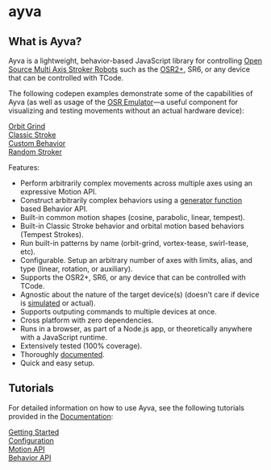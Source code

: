 # ayva
## What is Ayva?
Ayva is a lightweight, behavior-based JavaScript library for controlling <a href="https://www.patreon.com/tempestvr" target="_blank">Open Source Multi Axis Stroker Robots</a> such as the <a href="https://www.thingiverse.com/thing:4843410" target="_blank">OSR2+</a>, SR6, or any device that can be controlled with TCode.

The following codepen examples demonstrate some of the capabilities of Ayva (as well as usage of the <a href="https://github.com/ayvajs/osr-emu" target="_blank">OSR Emulator</a>—a useful component for visualizing and testing movements without an actual hardware device):

<a href="https://ayvajs.github.io/ayvajs-docs/orbit-grind-example.html" target="_blank">Orbit Grind</a>  
<a href="https://ayvajs.github.io/ayvajs-docs/classic-stroke-example.html" target="_blank">Classic Stroke</a>  
<a href="https://ayvajs.github.io/ayvajs-docs/custom-behavior-example.html" target="_blank">Custom Behavior</a>  
<a href="https://ayvajs.github.io/ayvajs-docs/random-stroker-example.html" target="_blank">Random Stroker</a>     

Features:
- Perform arbitrarily complex movements across multiple axes using an expressive Motion API.
- Construct arbitrarily complex behaviors using a <a href="https://developer.mozilla.org/en-US/docs/Web/JavaScript/Reference/Statements/function*" target="_blank">generator function</a> based Behavior API.
- Built-in common motion shapes (cosine, parabolic, linear, tempest).
- Built-in Classic Stroke behavior and orbital motion based behaviors (Tempest Strokes).
- Run built-in patterns by name (orbit-grind, vortex-tease, swirl-tease, etc).
- Configurable. Setup an arbitrary number of axes with limits, alias, and type (linear, rotation, or auxiliary).
- Supports the OSR2+, SR6, or any device that can be controlled with TCode.
- Agnostic about the nature of the target device(s) (doesn't care if device is <a href="https://github.com/ayvajs/osr-emu" target="_blank">simulated</a> or actual).
- Supports outputing commands to multiple devices at once.
- Cross platform with zero dependencies.
- Runs in a browser, as part of a Node.js app, or theoretically anywhere with a JavaScript runtime.
- Extensively tested (100% coverage).
- Thoroughly <a href="https://ayvajs.github.io/ayvajs-docs/index.html" target="_blank">documented</a>.
- Quick and easy setup.

## Tutorials
For detailed information on how to use Ayva, see the following tutorials provided in the <a href="https://ayvajs.github.io/ayvajs-docs/index.html" target="_blank">Documentation</a>:

<a href="https://ayvajs.github.io/ayvajs-docs/tutorial-getting-started.html" target="_blank">Getting Started</a>  
<a href="https://ayvajs.github.io/ayvajs-docs/tutorial-configuration.html" target="_blank">Configuration</a>  
<a href="https://ayvajs.github.io/ayvajs-docs/tutorial-motion-api.html" target="_blank">Motion API</a>  
<a href="https://ayvajs.github.io/ayvajs-docs/tutorial-behavior-api.html" target="_blank">Behavior API</a>   



